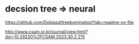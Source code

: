 
# decsion tree => neural

https://github.com/Dobiasd/treebomination?tab=readme-ov-file

http://www.csam.or.kr/journal/view.html?doi=10.29220%2FCSAM.2023.30.2.215